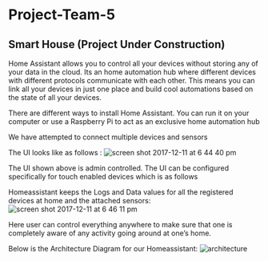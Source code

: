 # Project-Team-5

## Smart House (Project Under Construction)

Home Assistant allows you to control all your devices without storing any of your data in the cloud. Its an home automation hub where different devices with different protocols communicate with each other. This means you can link all your devices in just one place and build cool automations based on the state of all your devices.

There are different ways to install Home Assistant. You can run it on your computer or use a Raspberry Pi to act as an exclusive home automation hub

We have attempted to connect multiple devices and sensors 

The UI looks like as follows :
![screen shot 2017-12-11 at 6 44 40 pm](https://user-images.githubusercontent.com/32425619/33865878-8fd35ed2-dea8-11e7-9406-ff887cf50e53.png)

The UI shown above is admin controlled. The UI can be configured specifically for touch enabled devices which is as follows 

Homeassistant keeps the Logs and Data values for all the registered devices at home and the attached sensors:
![screen shot 2017-12-11 at 6 46 11 pm](https://user-images.githubusercontent.com/32425619/33865463-b4c5e55e-dea6-11e7-833b-1c9ecea96325.png)

Here user can control everything anywhere to make sure that one is completely aware of any activity going around at one’s home.

Below is the Architecture Diagram for our Homeassistant:
![architecture](https://user-images.githubusercontent.com/32425619/33865056-ce0b5640-dea4-11e7-8f9b-0f9b34b82080.png)


